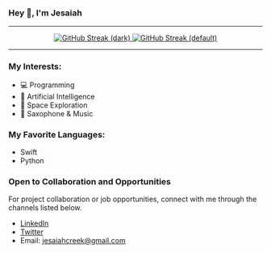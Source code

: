 ### Hey 👋, I'm Jesaiah

---

<p align="center">
  <a href="https://git.io/streak-stats#gh-dark-mode-only">
    <img src="https://streak-stats.demolab.com?user=JesaiahCreek&theme=dark" alt="GitHub Streak (dark)" />
  </a>
  <a href="https://git.io/streak-stats#gh-light-mode-only">
    <img src="https://streak-stats.demolab.com?user=JesaiahCreek&theme=default" alt="GitHub Streak (default)" />
  </a>
</p>

---

### My Interests:
- 💻 Programming
- 🧠 Artificial Intelligence
- 🚀 Space Exploration
- 🎷 Saxophone & Music

### My Favorite Languages:
- Swift
- Python

### Open to Collaboration and Opportunities
For project collaboration or job opportunities, connect with me through the channels listed below.

- [LinkedIn](https://www.linkedin.com/in/jesaiahcreek/)
- [Twitter](https://twitter.com/JesaiahCreek)
- Email: jesaiahcreek@gmail.com
